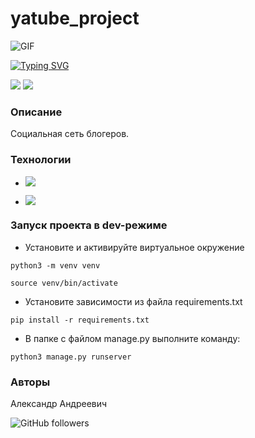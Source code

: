 # yatube_project

![GIF](https://i.gifer.com/3Yoc.gif)


[![Typing SVG](https://readme-typing-svg.herokuapp.com?font=Fira+Code&weight=700&size=18&duration=4997&pause=1000&width=435&lines=%D0%9A%D1%80%D1%83%D1%82%D0%BE%D0%B9+%D0%BF%D1%80%D0%BE%D0%B5%D0%BA%D1%82+%D0%BA%D0%BE%D1%82%D0%BE%D1%80%D1%8B%D0%B9+%D0%BE%D0%B1%D1%8A%D0%B5%D0%B4%D0%B8%D0%BD%D0%B8%D1%82+%D0%B1%D0%BB%D0%BE%D0%B3%D0%B5%D1%80%D0%BE%D0%B2+)](https://git.io/typing-svg)

![](https://img.shields.io/badge/license-MIT-green)
![](https://img.shields.io/badge/Powered%20by-Python3.9-green)

### Описание

Социальная сеть блогеров.

### Технологии

- ![](https://img.shields.io/badge/Python-3.9-brightgreen)
  
- ![](https://img.shields.io/badge/Django-2.2.19-brightgreen)

### Запуск проекта в dev-режиме

- Установите и активируйте виртуальное окружение

```
python3 -m venv venv
```

```
source venv/bin/activate
```

- Установите зависимости из файла requirements.txt

```
pip install -r requirements.txt
```

- В папке с файлом manage.py выполните команду:

```
python3 manage.py runserver
```

### Авторы

Александр Андреевич

![GitHub followers](https://img.shields.io/github/followers/Zolibot?style=social)
